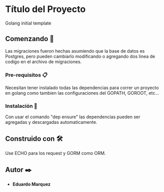 # Título del Proyecto

Golang initial template

## Comenzando 🚀

Las migraciones fueron hechas asumiendo que la base de datos es Postgres, pero pueden cambiarlo modificando o agregando dos linea de codigo en el archivo de migraciones.

### Pre-requisitos 📋

Necesitan tener instalado todas las dependencias para correr un proyecto en golang como tambien las configuraciones del GOPATH, GOROOT, etc...

### Instalación 🔧

Con usar el comando "dep ensure" las dependencias pueden ser agregadas y descargadas automaticamente.

## Construido con 🛠️

Use ECHO para los request y GORM como ORM.

## Autor ✒️

* **Eduardo Marquez**
